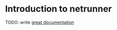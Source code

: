 # Introduction to netrunner

TODO: write [great documentation](http://jacobian.org/writing/great-documentation/what-to-write/)
